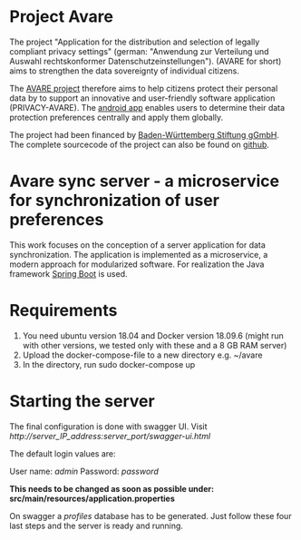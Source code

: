 # Project Avare
The project "Application for the distribution and selection of legally compliant privacy settings" 
(german: "Anwendung zur Verteilung und Auswahl rechtskonformer Datenschutzeinstellungen").
(AVARE for short) aims to strengthen the data sovereignty of individual citizens.

The [AVARE project](http://projects.aifb.kit.edu/avare/) therefore aims to help citizens protect their personal data by
to support an innovative and user-friendly software application (PRIVACY-AVARE).
The [android app](https://avare.app/) enables users to determine their data protection preferences centrally and apply them globally. 

The project had been financed by [Baden-Württemberg Stiftung gGmbH](https://www.bwstiftung.de/startseite/). The complete sourcecode of the project can also be found on [github](https://github.com/privacy-avare/PRIVACY-AVARE).

# Avare sync server - a microservice for synchronization of user preferences
This work focuses on the conception of a server application for data synchronization. 
The application is implemented as a microservice, a modern approach for modularized software.
For realization the Java framework [Spring Boot](https://spring.io/projects/spring-boot) is used.

# Requirements
1. You need ubuntu version 18.04 and Docker version 18.09.6
(might run with other versions, we tested only with these and a 8 GB RAM server)
2. Upload the docker-compose-file to a new directory e.g. ~/avare
3. In the directory, run sudo docker-compose up

# Starting the server
The final configuration is done with swagger UI.
Visit *http://server_IP_address:server_port/swagger-ui.html*

The default login values are:

User name: *admin*
Password: *password*

**This needs to be changed as soon as possible under: src/main/resources/application.properties**

On swagger a *profiles* database has to be generated. Just follow these four last steps and the server is ready and running.
